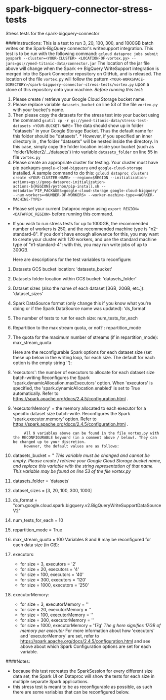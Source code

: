 # spark-bigquery-connector-stress-tests
Stress tests for the spark-bigquery-connector

####Instructions:
			This is a test to run 3, 20, 100, 300, and 1000GB batch writes on the Spark-BigQuery connector's writesupport integration.
	This test is to be run with the following command:
		`gcloud dataproc jobs submit pyspark --cluster=<YOUR-CLUSTER> <LOCATION-OF-vortex.py> --jars=gs://ymed-titanic-data/connector.jar`
	The location of the jar file above will change when the Spark <-> BigQuery WriteSupport integration is merged into the Spark Connector repository on GitHub, and is released.
	The location of the file `vortex.py` will follow the pattern `<YOUR-WORKSPACE-DIRECTORY>/spark-bigquery-connector-stress-tests/vortex.py` upon a clone of this repository onto your machine.
*Before running this test:*
1. Please create / retrieve your Google Cloud Storage bucket name.
2. Please replace variable `datasets_bucket` on line 53 of the file `vortex.py` with your bucket's name.
3. Then please copy the datasets for the stress test into your bucket using the command `gsutil cp -r gs://ymed-titanic-data/stress-test-datasets <YOUR-BUCKET-NAME>` The data should show up in folder "datasets" in your Google Storage Bucket. Thus the default name for this folder should be "datasets".
		* However, if you specified an inner directory in <YOUR-BUCKET-NAME>, the folder "datasets" will be nested inside the directory. In this case, simply copy the folder location inside your bucket (such as 'folder1/folder2/.../datasets') into variable `datasets_folder` on line 55 in file `vortex.py`
4. Please create an appropriate cluster for testing. Your cluster must have pip packages `google-cloud-bigquery` and `google-cloud-storage` installed. A sample command to do this: `gcloud dataproc clusters create <YOUR-CLUSTER-NAME> --region=$REGION --initialization-actions=gs://goog-dataproc-initialization-actions-${REGION}/python/pip-install.sh --metadata='PIP_PACKAGES=google-cloud-storage google-cloud-bigquery' --num-workers=<NUMBER-OF-WORKERS> --worker-machine-type=<WORKER-MACHINE-TYPE>`
* Please set your current Dataproc region using `export REGION=<DATAPROC_REGION>` before running this command.
* If you wish to run stress tests for up to 1000GB, the recommended number of workers is 250, and the recommended machine type is "n2-standard-8". If you don't have enough allowance for this, you may want to create your cluster with 120 workers, and use the standard machine type of "n1-standard-4": with this, you may run write jobs of up to 300GB.

	Here are descriptions for the test variables to reconfigure:
1. Datasets GCS bucket location: 'datasets_bucket'
2. Datasets folder location within GCS bucket: 'datasets_folder'
3. Dataset sizes (also the name of each dataset [3GB, 20GB, etc.]): 'dataset_sizes'
4. Spark DataSource format (only change this if you know what you're doing or if the Spark DataSource name was updated): 'ds_format'
5. The number of tests to run for each size: num_tests_for_each
6. Repartition to the max stream quota, or not? :  repartition_mode
7. The quota for the maximum number of streams (if in repartition_mode): max_stream_quota

	Here are the reconfigurable Spark options for each dataset size (set these up below in  the writing loop, for each size. The default for each option is the empty string ''):
8. 'executors': the number of executors to allocate for each dataset size batch-writing Reconfigures the Spark 'spark.dynamicAllocation.maxExecutors' option. When 'executors' is specified, the 'spark.dynamicAllocation.enabled' is set to True automatically. Refer to https://spark.apache.org/docs/2.4.5/configuration.html .
9. 'executorMemory' = the memory allocated to each executor for a specific dataset size batch-write. Reconfigures the Spark 'spark.executor.memory' option. Refer to https://spark.apache.org/docs/2.4.5/configuration.html .

			All 9 variables above can be found in the file vortex.py with the RECONFIGURABLE keyword (in a comment above / below). They can be changed up to your discretion.
			However, the default values are as follows:
1. datasets_bucket = '' *This variable must be changed and cannot be empty. Please create / retrieve your Google Cloud Storage bucket name, and replace this variable with the string representation of that name. This variable may be found on line 53 of the file vortex.py*
2. datasets_folder = 'datasets'
3. dataset_sizes = [3, 20, 100, 300, 1000]
4. ds_format = "com.google.cloud.spark.bigquery.v2.BigQueryWriteSupportDataSourceV2"
5. num_tests_for_each = 10
6. repartition_mode = True
7. max_stream_quota = 100
	Variables 8 and 9 may be reconfigured for each data size (in GB):
8. executors:
	* for size = 3, executors = '2'
	* for size = 20, executors = '4'
	* for size = 100, executors = '40'
	* for size = 300, executors = '120'
	* for size = 1000, executors = '250'
9. executorMemory:
	* for size = 3, executorMemory = ''
	* for size = 20, executorMemory = ''
	* for size = 100, executorMemory = ''
	* for size = 300, executorMemory = ''
	* for size = 1000, executorMemory = '17g' *The g here signifies 17GB of memory per executor*
	For more information about how 'executors' and 'executorMemory' are set, refer to https://spark.apache.org/docs/2.4.5/configuration.html and see above about which Spark Configuration options are set for each variable.


####Notes:
* because this test recreates the SparkSession for every different size data set, the Spark UI on Dataproc will show the tests for each size in multiple separate Spark applications.
* this stress test is meant to be as reconfigurable as possible, as such there are some variables that can be reconfigured below.